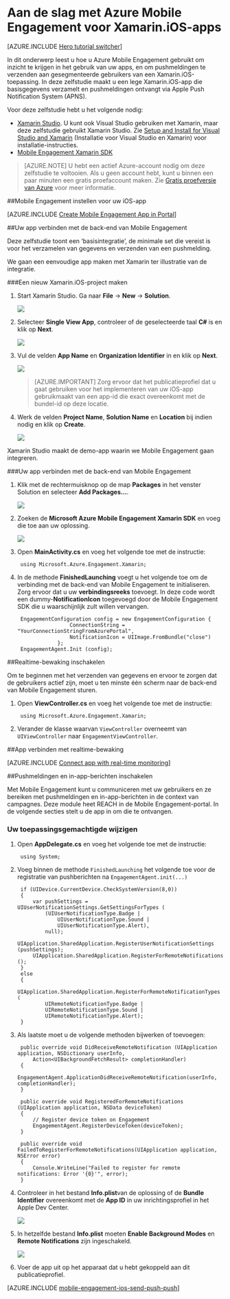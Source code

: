 <properties
    pageTitle="Aan de slag met Azure Mobile Engagement voor Xamarin.iOS"
    description="Informatie over het gebruik van Azure Mobile Engagement met analyses en pushmeldingen voor Xamarin.iOS-apps."
    services="mobile-engagement"
    documentationCenter="xamarin"
    authors="piyushjo"
    manager=""
    editor="" />

<tags
    ms.service="mobile-engagement"
    ms.workload="mobile"
    ms.tgt_pltfrm="mobile-xamarin-ios"
    ms.devlang="dotnet"
    ms.topic="hero-article"
    ms.date="03/25/2016"
    ms.author="piyushjo" />

# Aan de slag met Azure Mobile Engagement voor Xamarin.iOS-apps

[AZURE.INCLUDE [Hero tutorial switcher](../../includes/mobile-engagement-hero-tutorial-switcher.md)]

In dit onderwerp leest u hoe u Azure Mobile Engagement gebruikt om inzicht te krijgen in het gebruik van uw apps, en om pushmeldingen te verzenden aan gesegmenteerde gebruikers van een Xamarin.iOS-toepassing.
In deze zelfstudie maakt u een lege Xamarin.iOS-app die basisgegevens verzamelt en pushmeldingen ontvangt via Apple Push Notification System (APNS).

Voor deze zelfstudie hebt u het volgende nodig:

+ [Xamarin Studio](http://xamarin.com/studio). U kunt ook Visual Studio gebruiken met Xamarin, maar deze zelfstudie gebruikt Xamarin Studio. Zie [Setup and Install for Visual Studio and Xamarin](https://msdn.microsoft.com/library/mt613162.aspx) (Installatie voor Visual Studio en Xamarin) voor installatie-instructies. 
+ [Mobile Engagement Xamarin SDK](https://www.nuget.org/packages/Microsoft.Azure.Engagement.Xamarin/)

> [AZURE.NOTE] U hebt een actief Azure-account nodig om deze zelfstudie te voltooien. Als u geen account hebt, kunt u binnen een paar minuten een gratis proefaccount maken. Zie [Gratis proefversie van Azure](https://azure.microsoft.com/pricing/free-trial/?WT.mc_id=A0E0E5C02&amp;returnurl=http%3A%2F%2Fazure.microsoft.com%2Fen-us%2Fdocumentation%2Farticles%2Fmobile-engagement-xamarin-ios-get-started) voor meer informatie.

##<a id="setup-azme"></a>Mobile Engagement instellen voor uw iOS-app

[AZURE.INCLUDE [Create Mobile Engagement App in Portal](../../includes/mobile-engagement-create-app-in-portal.md)]

##<a id="connecting-app"></a>Uw app verbinden met de back-end van Mobile Engagement

Deze zelfstudie toont een ‘basisintegratie’, de minimale set die vereist is voor het verzamelen van gegevens en verzenden van een pushmelding.

We gaan een eenvoudige app maken met Xamarin ter illustratie van de integratie.

###Een nieuw Xamarin.iOS-project maken

1. Start Xamarin Studio. Ga naar **File** -> **New** -> **Solution**. 

    ![][1]

2. Selecteer **Single View App**, controleer of de geselecteerde taal **C#** is en klik op **Next**.

    ![][2]

3. Vul de velden **App Name** en **Organization Identifier** in en klik op **Next**. 

    ![][3]

    > [AZURE.IMPORTANT] Zorg ervoor dat het publicatieprofiel dat u gaat gebruiken voor het implementeren van uw iOS-app gebruikmaakt van een app-id die exact overeenkomt met de bundel-id op deze locatie. 

4. Werk de velden **Project Name**, **Solution Name** en **Location** bij indien nodig en klik op **Create**.

    ![][4]
 
Xamarin Studio maakt de demo-app waarin we Mobile Engagement gaan integreren. 

###Uw app verbinden met de back-end van Mobile Engagement

1. Klik met de rechtermuisknop op de map **Packages** in het venster Solution en selecteer **Add Packages…**.

    ![][5]

2. Zoeken de **Microsoft Azure Mobile Engagement Xamarin SDK** en voeg die toe aan uw oplossing.  

    ![][6]
   
3. Open **MainActivity.cs** en voeg het volgende toe met de instructie:

        using Microsoft.Azure.Engagement.Xamarin;

4. In de methode **FinishedLaunching** voegt u het volgende toe om de verbinding met de back-end van Mobile Engagement te initialiseren. Zorg ervoor dat u uw **verbindingsreeks** toevoegt. In deze code wordt een dummy-**NotificationIcon** toegevoegd door de Mobile Engagement SDK die u waarschijnlijk zult willen vervangen. 

        EngagementConfiguration config = new EngagementConfiguration {
                        ConnectionString = "YourConnectionStringFromAzurePortal",
                        NotificationIcon = UIImage.FromBundle("close")
                    };
        EngagementAgent.Init (config);

##<a id="monitor"></a>Realtime-bewaking inschakelen

Om te beginnen met het verzenden van gegevens en ervoor te zorgen dat de gebruikers actief zijn, moet u ten minste één scherm naar de back-end van Mobile Engagement sturen.

1. Open **ViewController.cs** en voeg het volgende toe met de instructie:

        using Microsoft.Azure.Engagement.Xamarin;

2. Verander de klasse waarvan `ViewController` overneemt van `UIViewController` naar `EngagementViewController`. 

##<a id="monitor"></a>App verbinden met realtime-bewaking

[AZURE.INCLUDE [Connect app with real-time monitoring](../../includes/mobile-engagement-connect-app-with-monitor.md)]

##<a id="integrate-push"></a>Pushmeldingen en in-app-berichten inschakelen

Met Mobile Engagement kunt u communiceren met uw gebruikers en ze bereiken met pushmeldingen en in-app-berichten in de context van campagnes. Deze module heet REACH in de Mobile Engagement-portal.
In de volgende secties stelt u de app in om die te ontvangen.

### Uw toepassingsgemachtigde wijzigen

1. Open **AppDelegate.cs** en voeg het volgende toe met de instructie:

        using System; 

2. Voeg binnen de methode `FinishedLaunching` het volgende toe voor de registratie van pushberichten na `EngagementAgent.init(...)`

        if (UIDevice.CurrentDevice.CheckSystemVersion(8,0))
        {
            var pushSettings = UIUserNotificationSettings.GetSettingsForTypes (
                (UIUserNotificationType.Badge |
                    UIUserNotificationType.Sound |
                    UIUserNotificationType.Alert),
                null);
            UIApplication.SharedApplication.RegisterUserNotificationSettings (pushSettings);
            UIApplication.SharedApplication.RegisterForRemoteNotifications ();
        }
        else
        {
            UIApplication.SharedApplication.RegisterForRemoteNotificationTypes (
                UIRemoteNotificationType.Badge |
                UIRemoteNotificationType.Sound |
                UIRemoteNotificationType.Alert);
        }

3. Als laatste moet u de volgende methoden bijwerken of toevoegen:

        public override void DidReceiveRemoteNotification (UIApplication application, NSDictionary userInfo, 
            Action<UIBackgroundFetchResult> completionHandler)
        {
            EngagementAgent.ApplicationDidReceiveRemoteNotification(userInfo, completionHandler);
        }

        public override void RegisteredForRemoteNotifications (UIApplication application, NSData deviceToken)
        {
            // Register device token on Engagement
            EngagementAgent.RegisterDeviceToken(deviceToken);
        }

        public override void FailedToRegisterForRemoteNotifications(UIApplication application, NSError error)
        {
            Console.WriteLine("Failed to register for remote notifications: Error '{0}'", error);
        }

4. Controleer in het bestand **Info.plist**van de oplossing of de **Bundle Identifier** overeenkomt met de **App ID** in uw inrichtingsprofiel in het Apple Dev Center. 

    ![][7]

5. In hetzelfde bestand **Info.plist** moeten **Enable Background Modes** en **Remote Notifications** zijn ingeschakeld. 

    ![][8]

6. Voer de app uit op het apparaat dat u hebt gekoppeld aan dit publicatieprofiel. 

[AZURE.INCLUDE [mobile-engagement-ios-send-push-push](../../includes/mobile-engagement-ios-send-push.md)]

<!-- Images. -->
[1]: ./media/mobile-engagement-xamarin-ios-get-started/new-solution.png
[2]: ./media/mobile-engagement-xamarin-ios-get-started/app-type.png
[3]: ./media/mobile-engagement-xamarin-ios-get-started/configure-project-name.png
[4]: ./media/mobile-engagement-xamarin-ios-get-started/configure-project-confirm.png
[5]: ./media/mobile-engagement-xamarin-ios-get-started/add-nuget.png
[6]: ./media/mobile-engagement-xamarin-ios-get-started/add-nuget-azme.png
[7]: ./media/mobile-engagement-xamarin-ios-get-started/info-plist-confirm-bundle.png
[8]: ./media/mobile-engagement-xamarin-ios-get-started/info-plist-configure-push.png



<!--HONumber=Jun16_HO2-->


